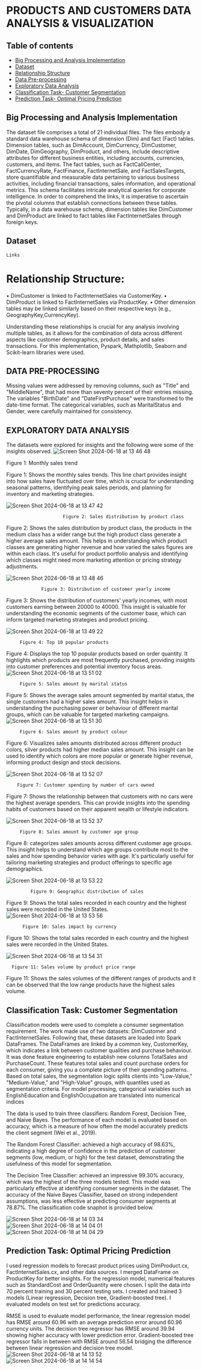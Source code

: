 # PRODUCTS AND CUSTOMERS DATA ANALYSIS & VISUALIZATION

## Table of contents

- [Big Processing and Analysis Implementation](#big-processing-and-analysis-implementation)
- [Dataset](#dataset)
- [Relationship Structure](#relationship-structure)
- [Data Pre-processing](#data-pre-processing)
- [Exploratory Data Analysis](#exploratory-data-analysis)
- [Classification Task- Customer Segmentation](#classification-task-customer-segmentation)
- [Prediction Task- Optimal Pricing Prediction](#prediction-task-optimal-pricing-prediction)







## Big Processing and Analysis Implementation
  The dataset file comprises a total of 21 individual files. The files embody a standard data warehouse schema of dimension (Dim) and fact (Fact) tables. Dimension tables, such as DimAccount, DimCurrency, DimCustomer, DimDate, DimGeography, DimProduct, and others, include descriptive attributes for different business entities, including accounts, currencies, customers, and items. The fact tables, such as FactCallCenter, FactCurrencyRate, FactFinance, FactInternetSale, and FactSalesTargets, store quantifiable and measurable data pertaining to various business activities, including financial transactions, sales information, and operational metrics. This schema facilitates intricate analytical queries for corporate intelligence. In order to comprehend the links, it is imperative to ascertain the pivotal columns that establish connections between these tables. Typically, in a data warehouse schema, dimension tables like DimCustomer and DimProduct are linked to fact tables like FactInternetSales through foreign keys.

## Dataset
    Links
    
# Relationship Structure:
• DimCustomer is linked to FactInternetSales via CustomerKey.
• DimProduct is linked to FactInternetSales via ProductKey.
• Other dimension tables may be linked similarly based on their respective keys (e.g., GeographyKey,CurrencyKey).

Understanding these relationships is crucial for any analysis involving multiple tables, as it allows for the combination of data across different aspects like customer demographics, product details, and sales transactions. For this implementation, Pyspark, Mathplotlib, Seaborn and Scikit-learn libraries were used.

## DATA PRE-PROCESSING
Missing values were addressed by removing columns, such as "Title" and "MiddleName", that had more than seventy percent of their entries missing. The variables "BirthDate" and "DateFirstPurchase" were transformed to the date-time format. The categorical variables, such as MaritalStatus and Gender, were carefully maintained for consistency.

## EXPLORATORY DATA ANALYSIS
The datasets were explored for insights and the following were some of the insights observed.
![Screen Shot 2024-06-18 at 13 46 48](https://github.com/AdedotunTemi/Big-Data-Processing-And-Analysis-Python/assets/168010102/d084c1af-afdc-4261-9766-8d4911f3bc90)
              
Figure 1: Monthly sales trend

Figure 1: Shows the monthly sales trends. This line chart provides insight into how sales have fluctuated over time, which is crucial for understanding seasonal patterns, identifying peak sales periods, and planning for inventory and marketing strategies.

![Screen Shot 2024-06-18 at 13 47 42](https://github.com/AdedotunTemi/Big-Data-Processing-And-Analysis-Python/assets/168010102/e4cccc9a-66c6-44bb-be74-48e16bfdde5b)
                         
                         Figure 2: Sales distribution by product class
Figure 2: Shows the sales distribution by product class, the products in the medium class has a wider range but the high product class generate a higher average sales amount. This helps in understanding which product classes are generating higher revenue and how varied the sales figures are within each class. It's useful for product portfolio analysis and identifying which classes might need more marketing attention or pricing strategy adjustments.

![Screen Shot 2024-06-18 at 13 48 46](https://github.com/AdedotunTemi/Big-Data-Processing-And-Analysis-Python/assets/168010102/7f106b6d-e088-4d62-a3c6-99cc41bd317e)

                 Figure 3: Distribution of customer yearly income
Figure 3: Shows the distribution of customers' yearly incomes, with most customers earning between 20000 to 40000. This insight is valuable for understanding the economic segments of the customer base, which can inform targeted marketing strategies and product pricing.

![Screen Shot 2024-06-18 at 13 49 22](https://github.com/AdedotunTemi/Big-Data-Processing-And-Analysis-Python/assets/168010102/88676abf-ad02-41e1-8355-4cc02165c02c)

         Figure 4: Top 10 popular products
Figure 4: Displays the top 10 popular products based on order quantity. It highlights which products are most frequently purchased, providing insights into customer preferences and potential inventory focus areas.
![Screen Shot 2024-06-18 at 13 51 02](https://github.com/AdedotunTemi/Big-Data-Processing-And-Analysis-Python/assets/168010102/cbd3dab5-b071-459d-8c5d-0c7c22171330)

         Figure 5: Sales amount by marital status
Figure 5: Shows the average sales amount segmented by marital status, the single customers had a higher sales amount. This insight helps in understanding the purchasing power or behaviour of different marital groups, which can be valuable for targeted marketing campaigns.
![Screen Shot 2024-06-18 at 13 51 30](https://github.com/AdedotunTemi/Big-Data-Processing-And-Analysis-Python/assets/168010102/4c740638-fc60-488c-aa30-b039cfb5f711)

         Figure 6: Sales amount by product colour
Figure 6: Visualizes sales amounts distributed across different product colors, silver products had higher
median sales amount. This insight can be used to identify which colors are more popular or generate higher revenue, informing product design and stock decisions.

![Screen Shot 2024-06-18 at 13 52 07](https://github.com/AdedotunTemi/Big-Data-Processing-And-Analysis-Python/assets/168010102/588f52b8-224f-4fc1-a5aa-36195326558a)

        Figure 7: Customer spending by number of cars owned
Figure 7: Shows the relationship between that customers with no cars were the highest average spenders. This can provide insights into the spending habits of customers based on their apparent wealth or lifestyle indicators.

![Screen Shot 2024-06-18 at 13 52 37](https://github.com/AdedotunTemi/Big-Data-Processing-And-Analysis-Python/assets/168010102/94fa4571-54e4-4931-8b43-a9e927857f34)

         Figure 8: Sales amount by customer age group
Figure 8: categorizes sales amounts across different customer age groups. This insight helps to understand which age groups contribute most to the sales and how spending behavior varies with age. It's particularly useful for tailoring marketing strategies and product offerings to specific age demographics.

![Screen Shot 2024-06-18 at 13 53 22](https://github.com/AdedotunTemi/Big-Data-Processing-And-Analysis-Python/assets/168010102/6660e156-1836-49ca-961d-acd40e079220)

             Figure 9: Geographic distribution of sales
Figure 9: Shows the total sales recorded in each country and the highest sales were recorded in the United States.
![Screen Shot 2024-06-18 at 13 53 56](https://github.com/AdedotunTemi/Big-Data-Processing-And-Analysis-Python/assets/168010102/3d86dd47-4e46-4635-9152-0397b2032cda)

          Figure 10: Sales impact by currency
Figure 10: Shows the total sales recorded in each country and the highest sales were recorded in the United
States.

![Screen Shot 2024-06-18 at 13 54 31](https://github.com/AdedotunTemi/Big-Data-Processing-And-Analysis-Python/assets/168010102/1aaff2e1-df8d-42f9-a07a-a5c98be4504f)

      Figure 11: Sales volume by product price range
Figure 11: Shows the sales volumes of the different ranges of products and it can be observed that the low
range products have the highest sales volume.

## Classification Task: Customer Segmentation
Classification models were used to complete a consumer segmentation requirement. The work made use of two datasets: DimCustomer and FactInternetSales. Following that, these datasets are loaded into Spark DataFrames. The DataFrames are linked by a common key, CustomerKey, which indicates a link between customer qualities and purchase behaviour.
It was done feature engineering to establish new columns TotalSales and PurchaseCount. These features total sales and count purchase orders for each consumer, giving you a complete picture of their spending patterns. Based on total sales, the segmentation logic splits clients into "Low-Value," "Medium-Value," and "High-Value" groups, with quantiles used as segmentation criteria. For model processing, categorical variables such as EnglishEducation and EnglishOccupation are translated into numerical indices

The data is used to train three classifiers: Random Forest, Decision Tree, and Naive Bayes. The performance of each model is evaluated based on accuracy, which is a measure of how often the model accurately predicts the client segment (Wei et al., 2019).

The Random Forest Classifier: achieved a high accuracy of 98.63%, indicating a high degree of confidence in the prediction of customer segments (low, medium, or high) for the test dataset, demonstrating the usefulness of this model for segmentation.

The Decision Tree Classifier: achieved an impressive 99.30% accuracy, which was the highest of the three models tested. This model was particularly effective at identifying consumer segments in the dataset.
The accuracy of the Naive Bayes Classifier, based on strong independent assumptions, was less effective at predicting consumer segments at 78.87%. The classification code snaphot is provided below.

![Screen Shot 2024-06-18 at 14 03 34](https://github.com/AdedotunTemi/Big-Data-Processing-And-Analysis-Python/assets/168010102/bac38eff-956e-4ebd-a546-f0b198be3089)
![Screen Shot 2024-06-18 at 14 04 01](https://github.com/AdedotunTemi/Big-Data-Processing-And-Analysis-Python/assets/168010102/c5aafcc7-9392-42cf-8782-3c0f2c45a0ea)
![Screen Shot 2024-06-18 at 14 04 29](https://github.com/AdedotunTemi/Big-Data-Processing-And-Analysis-Python/assets/168010102/7fc7dc2d-0682-4858-b568-517b250a08f4)

## Prediction Task: Optimal Pricing Prediction
I used regression models to forecast product prices using DimProduct.cx, FactInternetSales.cx, and other data sources. I merged DataFrame on ProductKey for better insights. For the regression model, numerical features such as StandardCost and OrderQuantity were chosen. I split the data into 70 percent training and 30 percent testing sets. I created and trained 3 models (Linear regression, Decision tree, Gradient-boosted tree). I evaluated models on test set for predictions accuracy.

RMSE is used to evaluate model performance, the linear regression model has RMSE around 60.96 with an average prediction error around 60.96 currency units.
The decision tree regressor has RMSE around 39.94 showing higher accuracy with lower prediction error. Gradient-boosted tree regressor falls in between with RMSE around 56.54 bridging the difference between linear regression and decision tree model.
![Screen Shot 2024-06-18 at 14 13 52](https://github.com/AdedotunTemi/Big-Data-Processing-And-Analysis-Python/assets/168010102/c2b1aaa1-863d-4a67-bdd9-333e060378b4)
![Screen Shot 2024-06-18 at 14 14 54](https://github.com/AdedotunTemi/Big-Data-Processing-And-Analysis-Python/assets/168010102/362e6f00-df90-4e12-bb23-52333d09807f)

